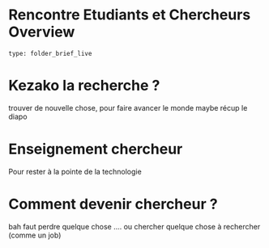 # Rencontre Etudiants et Chercheurs Overview
 
```ccard
type: folder_brief_live
```
 
# Kezako la recherche ?
trouver de nouvelle chose, pour faire avancer le monde
maybe récup le diapo

# Enseignement chercheur
Pour rester à la pointe de la technologie

# Comment devenir chercheur ?
bah faut perdre quelque chose ....
ou chercher quelque chose à rechercher (comme un job)